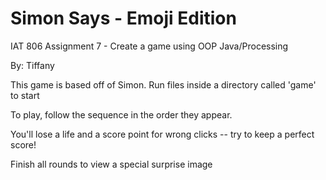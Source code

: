 # Simon Says - Emoji Edition

 IAT 806 Assignment 7 - Create a game using OOP Java/Processing
 
 By: Tiffany
 
 This game is based off of Simon. Run files inside a directory called 'game' to start
 
 To play, follow the sequence in the order they appear.
 
 You'll lose a life and a score point for wrong clicks -- try to keep a perfect score!
 
 Finish all rounds to view a special surprise image
 
